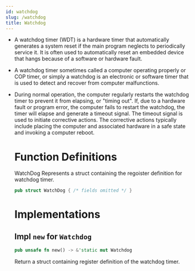 ```yaml
---
id: watchdog
slug: /watchdog
title: Watchdog
---
```


- A watchdog timer (WDT) is a hardware timer that automatically generates a
  system reset if the main program neglects to periodically service it. It is
  often used to automatically reset an embedded device that hangs because of a
  software or hardware fault.
- A watchdog timer sometimes called a computer operating properly or COP timer,
  or simply a watchdog is an electronic or software timer that is used to detect
  and recover from computer malfunctions.
- During normal operation, the computer regularly restarts the watchdog timer to
  prevent it from elapsing, or "timing out". If, due to a hardware fault or
  program error, the computer fails to restart the watchdog, the timer will
  elapse and generate a timeout signal. The timeout signal is used to initiate
  corrective actions. The corrective actions typically include placing the
  computer and associated hardware in a safe state and invoking a computer
  reboot.

  # Function Definitions

  WatchDog Represents a struct containing the regoister definition for watchdog
  timer.

  ```rust
  pub struct WatchDog { /* fields omitted */ }
  ```

  # Implementations

  ## Impl `new` for `Watchdog`

  ```rust
  pub unsafe fn new() -> &'static mut Watchdog
  ```

  Return a struct containing register definition of the watchdog timer.

